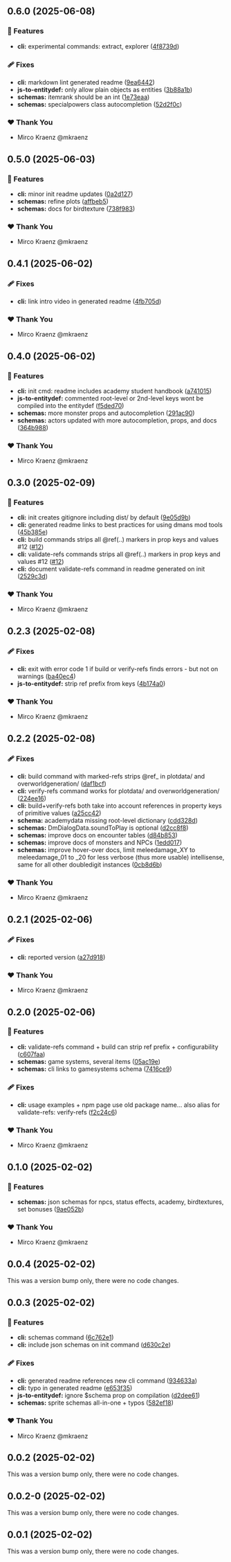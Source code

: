 ## 0.6.0 (2025-06-08)

### 🚀 Features

- **cli:** experimental commands: extract, explorer ([4f8739d](https://github.com/mkraenz/dungeonmans-mod-tools/commit/4f8739d))

### 🩹 Fixes

- **cli:** markdown lint generated readme ([9ea6442](https://github.com/mkraenz/dungeonmans-mod-tools/commit/9ea6442))
- **js-to-entitydef:** only allow plain objects as entities ([3b88a1b](https://github.com/mkraenz/dungeonmans-mod-tools/commit/3b88a1b))
- **schemas:** itemrank should be an int ([1e73eaa](https://github.com/mkraenz/dungeonmans-mod-tools/commit/1e73eaa))
- **schemas:** specialpowers class autocompletion ([52d2f0c](https://github.com/mkraenz/dungeonmans-mod-tools/commit/52d2f0c))

### ❤️ Thank You

- Mirco Kraenz @mkraenz

## 0.5.0 (2025-06-03)

### 🚀 Features

- **cli:** minor init readme updates ([0a2d127](https://github.com/mkraenz/dungeonmans-mod-tools/commit/0a2d127))
- **schemas:** refine plots ([affbeb5](https://github.com/mkraenz/dungeonmans-mod-tools/commit/affbeb5))
- **schemas:** docs for birdtexture ([738f983](https://github.com/mkraenz/dungeonmans-mod-tools/commit/738f983))

### ❤️ Thank You

- Mirco Kraenz @mkraenz

## 0.4.1 (2025-06-02)

### 🩹 Fixes

- **cli:** link intro video in generated readme ([4fb705d](https://github.com/mkraenz/dungeonmans-mod-tools/commit/4fb705d))

### ❤️ Thank You

- Mirco Kraenz @mkraenz

## 0.4.0 (2025-06-02)

### 🚀 Features

- **cli:** init cmd: readme includes academy student handbook ([a741015](https://github.com/mkraenz/dungeonmans-mod-tools/commit/a741015))
- **js-to-entitydef:** commented root-level or 2nd-level keys wont be compiled into the entitydef ([f5ded70](https://github.com/mkraenz/dungeonmans-mod-tools/commit/f5ded70))
- **schemas:** more monster props and autocompletion ([291ac90](https://github.com/mkraenz/dungeonmans-mod-tools/commit/291ac90))
- **schemas:** actors updated with more autocompletion, props, and docs ([364b988](https://github.com/mkraenz/dungeonmans-mod-tools/commit/364b988))

### ❤️ Thank You

- Mirco Kraenz @mkraenz

## 0.3.0 (2025-02-09)

### 🚀 Features

- **cli:** init creates gitignore including dist/ by default ([9e05d9b](https://github.com/mkraenz/dungeonmans-mod-tools/commit/9e05d9b))
- **cli:** generated readme links to best practices for using dmans mod tools ([45b385e](https://github.com/mkraenz/dungeonmans-mod-tools/commit/45b385e))
- **cli:** build commands strips all @ref(..) markers in prop keys and values #12 ([#12](https://github.com/mkraenz/dungeonmans-mod-tools/issues/12))
- **cli:** validate-refs commands strips all @ref(..) markers in prop keys and values #12 ([#12](https://github.com/mkraenz/dungeonmans-mod-tools/issues/12))
- **cli:** document validate-refs command in readme generated on init ([2529c3d](https://github.com/mkraenz/dungeonmans-mod-tools/commit/2529c3d))

### ❤️ Thank You

- Mirco Kraenz @mkraenz

## 0.2.3 (2025-02-08)

### 🩹 Fixes

- **cli:** exit with error code 1 if build or verify-refs finds errors - but not on warnings ([ba40ec4](https://github.com/mkraenz/dungeonmans-mod-tools/commit/ba40ec4))
- **js-to-entitydef:** strip ref prefix from keys ([4b174a0](https://github.com/mkraenz/dungeonmans-mod-tools/commit/4b174a0))

### ❤️ Thank You

- Mirco Kraenz @mkraenz

## 0.2.2 (2025-02-08)

### 🩹 Fixes

- **cli:** build command with marked-refs strips @ref_ in plotdata/ and overworldgeneration/ ([daf1bcf](https://github.com/mkraenz/dungeonmans-mod-tools/commit/daf1bcf))
- **cli:** verify-refs command works for  plotdata/ and overworldgeneration/ ([224ee16](https://github.com/mkraenz/dungeonmans-mod-tools/commit/224ee16))
- **cli:** build+verify-refs both take into account references in property keys of primitive values ([a25cc42](https://github.com/mkraenz/dungeonmans-mod-tools/commit/a25cc42))
- **schema:** academydata missing root-level dictionary ([cdd328d](https://github.com/mkraenz/dungeonmans-mod-tools/commit/cdd328d))
- **schemas:** DmDialogData.soundToPlay is optional ([d2cc8f8](https://github.com/mkraenz/dungeonmans-mod-tools/commit/d2cc8f8))
- **schemas:** improve docs on encounter tables ([d84b853](https://github.com/mkraenz/dungeonmans-mod-tools/commit/d84b853))
- **schemas:** improve docs of monsters and NPCs ([1edd017](https://github.com/mkraenz/dungeonmans-mod-tools/commit/1edd017))
- **schemas:** improve hover-over docs, limit meleedamage_XY to meleedamage_01 to _20 for less verbose (thus more usable) intellisense, same for all other doubledigit instances ([0cb8d6b](https://github.com/mkraenz/dungeonmans-mod-tools/commit/0cb8d6b))

### ❤️ Thank You

- Mirco Kraenz @mkraenz

## 0.2.1 (2025-02-06)

### 🩹 Fixes

- **cli:** reported version ([a27d918](https://github.com/mkraenz/dungeonmans-mod-tools/commit/a27d918))

### ❤️ Thank You

- Mirco Kraenz @mkraenz

## 0.2.0 (2025-02-06)

### 🚀 Features

- **cli:** validate-refs command + build can strip ref prefix + configurability ([c607faa](https://github.com/mkraenz/dungeonmans-mod-tools/commit/c607faa))
- **schemas:** game systems, several items ([05ac19e](https://github.com/mkraenz/dungeonmans-mod-tools/commit/05ac19e))
- **schemas:** cli links to gamesystems schema ([7416ce9](https://github.com/mkraenz/dungeonmans-mod-tools/commit/7416ce9))

### 🩹 Fixes

- **cli:** usage examples + npm page use old package name... also alias for validate-refs: verify-refs ([f2c24c6](https://github.com/mkraenz/dungeonmans-mod-tools/commit/f2c24c6))

### ❤️ Thank You

- Mirco Kraenz @mkraenz

## 0.1.0 (2025-02-02)

### 🚀 Features

- **schemas:** json schemas for npcs, status effects, academy, birdtextures, set bonuses ([9ae052b](https://github.com/mkraenz/dungeonmans-mod-tools/commit/9ae052b))

### ❤️ Thank You

- Mirco Kraenz @mkraenz

## 0.0.4 (2025-02-02)

This was a version bump only, there were no code changes.

## 0.0.3 (2025-02-02)

### 🚀 Features

- **cli:** schemas command ([6c762e1](https://github.com/mkraenz/dungeonmans-mod-tools/commit/6c762e1))
- **cli:** include json schemas on init command ([d630c2e](https://github.com/mkraenz/dungeonmans-mod-tools/commit/d630c2e))

### 🩹 Fixes

- **cli:** generated readme references new cli command ([934633a](https://github.com/mkraenz/dungeonmans-mod-tools/commit/934633a))
- **cli:** typo in generated readme ([e653f35](https://github.com/mkraenz/dungeonmans-mod-tools/commit/e653f35))
- **js-to-entitydef:** ignore $schema prop on compilation ([d2dee61](https://github.com/mkraenz/dungeonmans-mod-tools/commit/d2dee61))
- **schemas:** sprite schemas all-in-one + typos ([582ef18](https://github.com/mkraenz/dungeonmans-mod-tools/commit/582ef18))

### ❤️ Thank You

- Mirco Kraenz @mkraenz

## 0.0.2 (2025-02-02)

This was a version bump only, there were no code changes.

## 0.0.2-0 (2025-02-02)

This was a version bump only, there were no code changes.

## 0.0.1 (2025-02-02)

This was a version bump only, there were no code changes.